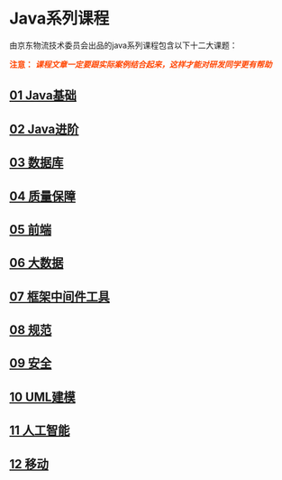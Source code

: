 # Java系列课程

由京东物流技术委员会出品的java系列课程包含以下十二大课题：

<font color=#FF4500>**注意：** ***课程文章一定要跟实际案例结合起来，这样才能对研发同学更有帮助*** </font>

## [01 Java基础](/01%20Java基础/)
## [02 Java进阶](/02%20Java进阶/)
## [03 数据库](/03%20数据库/)
## [04 质量保障](/04%20质量保障/)
## [05 前端](/05%20前端/)
## [06 大数据](/06%20大数据/)
## [07 框架中间件工具](/07%20框架中间件工具/)
## [08 规范](/08%20规范/)
## [09 安全](/09%20安全/)
## [10 UML建模](/10%20UML建模/)
## [11 人工智能](/11%人工智能/)
## [12 移动](/12%20移动/)
